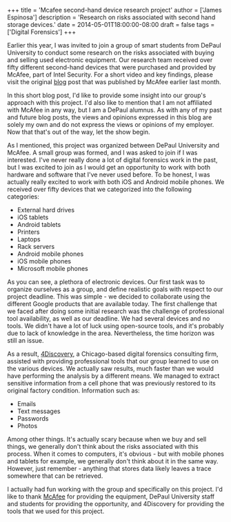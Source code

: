 +++
title = 'Mcafee second-hand device research project'
author = ['James Espinosa']
description = 'Research on risks associated with second hand storage devices.'
date = 2014-05-01T18:00:00-08:00
draft = false
tags = ['Digital Forensics']
+++

Earlier this year, I was invited to join a group of smart students from DePaul University to conduct some research on the risks associated with buying and selling used electronic equipment. Our research team received over fifty different second-hand devices that were purchased and provided by McAfee, part of Intel Security. For a short video and key findings, please visit the original [blog](http://blogs.mcafee.com/business/risks-rewards-buying-selling-used-office-equipment) post that was published by McAfee earlier last month.

In this short blog post, I'd like to provide some insight into our group's approach with this project. I'd also like to mention that I am not affiliated with McAfee in any way, but I am a DePaul alumnus. As with any of my past and future blog posts, the views and opinions expressed in this blog are solely my own and do not express the views or opinions of my employer. Now that that's out of the way, let the show begin.

As I mentioned, this project was organized between DePaul University and McAfee. A small group was formed, and I was asked to join if I was interested. I've never really done a lot of digital forensics work in the past, but I was excited to join as I would get an opportunity to work with both hardware and software that I've never used before. To be honest, I was actually really excited to work with both iOS and Android mobile phones. We received over fifty devices that we categorized into the following categories:

- External hard drives
- iOS tablets
- Android tablets
- Printers
- Laptops
- Rack servers
- Android mobile phones
- iOS mobile phones
- Microsoft mobile phones

As you can see, a plethora of electronic devices. Our first task was to organize ourselves as a group, and define realistic goals with respect to our project deadline. This was simple - we decided to collaborate using the different Google products that are available today. The first challenge that we faced after doing some initial research was the challenge of professional tool availability, as well as our deadline. We had several devices and no tools. We didn't have a lot of luck using open-source tools, and it's probably due to lack of knowledge in the area. Nevertheless, the time horizon was still an issue.

As a result, [4Discovery](http://www.4discovery.com), a Chicago-based digital forensics consulting firm, assisted with providing professional tools that our group learned to use on the various devices. We actually saw results, much faster than we would have performing the analysis by a different means. We managed to extract sensitive information from a cell phone that was previously restored to its original factory condition. Information such as:

- Emails
- Text messages
- Passwords
- Photos

Among other things. It's actually scary because when we buy and sell things, we generally don't think about the risks associated with this process. When it comes to computers, it's obvious - but with mobile phones and tablets for example, we generally don't think about it in the same way. However, just remember - anything that stores data likely leaves a trace somewhere that can be retrieved.

I actually had fun working with the group and specifically on this project. I'd like to thank [McAfee](http://www.mcafee.com) for providing the equipment, DePaul University staff and students for providing the opportunity, and 4Discovery for providing the tools that we used for this project.
